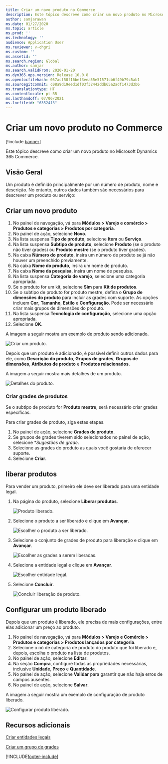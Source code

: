 ```yaml
---
title: Criar um novo produto no Commerce
description: Este tópico descreve como criar um novo produto no Microsoft Dynamics 365 Commerce.
author: samjarawan
ms.date: 01/27/2020
ms.topic: article
ms.prod: ''
ms.technology: ''
audience: Application User
ms.reviewer: v-chgri
ms.custom: ''
ms.assetid: ''
ms.search.region: Global
ms.author: samjar
ms.search.validFrom: 2020-01-20
ms.dyn365.ops.version: Release 10.0.8
ms.openlocfilehash: 057acf50f16bef3eea55e51571cb6f49b79c5ab1
ms.sourcegitcommit: c08a9d19eed1df03f32442ddb65a2adf1473d3b6
ms.translationtype: HT
ms.contentlocale: pt-BR
ms.lasthandoff: 07/06/2021
ms.locfileid: "6352413"
---
```

# <a name="create-a-new-product-in-commerce"></a>Criar um novo produto no Commerce


[!include [banner](includes/banner.md)]

Este tópico descreve como criar um novo produto no Microsoft Dynamics 365 Commerce.

## <a name="overview"></a>Visão Geral

Um produto é definido principalmente por um número de produto, nome e descrição. No entanto, outros dados também são necessários para descrever um produto ou serviço:

## <a name="create-a-new-product"></a>Criar um novo produto

1. No painel de navegação, vá para **Módulos \> Varejo e comércio \> Produtos e categorias \> Produtos por categoria**.
1. No painel de ação, selecione **Novo**.
1. Na lista suspensa **Tipo de produto**, selecione **Item** ou **Serviço**.
1. Na lista suspensa **Subtipo de produto**, selecione **Produto** (se o produto não tiver grades) ou **Produto mestre** (se o produto tiver grades).
1. Na caixa **Número do produto**, insira um número de produto se já não houver um preenchido previamente.
1. Na caixa **Nome do produto**, insira um nome de produto.
1. Na caixa **Nome da pesquisa**, insira um nome de pesquisa.
1. Na lista suspensa **Categoria de varejo**, selecione uma categoria apropriada.
1. Se o produto for um kit, selecione **Sim** para **Kit de produtos**.
1. Se o subtipo de produto for produto mestre, defina o **Grupo de dimensões do produto** para incluir as grades com suporte. As opções incluem **Cor**, **Tamanho**, **Estilo** e **Configuração**. Pode ser necessário criar mais grupos de dimensões do produto.
1. Na lista suspensa **Tecnologia de configuração**, selecione uma opção apropriada.
1. Selecione **OK**.

A imagem a seguir mostra um exemplo de produto sendo adicionado.

![Criar um produto.](media/create-new-product.png)

Depois que um produto é adicionado, é possível definir outros dados para ele, como **Descrição do produto**, **Grupos de grades**, **Grupos de dimensões**, **Atributos de produto** e **Produtos relacionados**.

A imagem a seguir mostra mais detalhes de um produto.

![Detalhes do produto.](media/create-new-product-2.png)

### <a name="create-product-variants"></a>Criar grades de produtos

Se o subtipo de produto for **Produto mestre**, será necessário criar grades específicas. 

Para criar grades de produto, siga estas etapas.

1. No painel de ação, selecione **Grades de produto**.
1. Se grupos de grades tiverem sido selecionados no painel de ação, selecione **Sugestões de grade*.
1. Selecione as grades do produto às quais você gostaria de oferecer suporte.
1. Selecione **Criar**.

## <a name="release-a-product"></a>liberar produtos

Para vender um produto, primeiro ele deve ser liberado para uma entidade legal.

1. Na página do produto, selecione **Liberar produtos**.

    ![Produto liberado.](media/create-new-product-3.png)

1. Selecione o produto a ser liberado e clique em **Avançar**.

    ![Escolher o produto a ser liberado.](media/create-new-product-4.png)

1. Selecione o conjunto de grades de produto para liberação e clique em **Avançar**.

    ![Escolher as grades a serem liberadas.](media/create-new-product-5.png)

1. Selecione a entidade legal e clique em **Avançar**.

    ![Escolher entidade legal.](media/create-new-product-6.png)

1. Selecione **Concluir**.

    ![Concluir liberação de produto.](media/create-new-product-7.png)

## <a name="configure-a-released-product"></a>Configurar um produto liberado

Depois que um produto é liberado, ele precisa de mais configurações, entre elas adicionar um preço ao produto.

1. No painel de navegação, vá para **Módulos \> Varejo e Comércio \> Produtos e categorias \> Produtos lançados por categoria**.
1. Selecione o nó de categoria de produto do produto que foi liberado e, depois, escolha o produto na lista de produtos.
1. No painel de ação, selecione **Editar**.
1. Na seção **Compra**, configure todas as propriedades necessárias, inclusive **Unidade**, **Preço** e **Quantidade**.
1. No painel de ação, selecione **Validar** para garantir que não haja erros de campos ausentes.
1. No painel de ação, selecione **Salvar**.

A imagem a seguir mostra um exemplo de configuração de produto liberado.

![Configurar produto liberado.](media/create-new-product-8.png)

## <a name="additional-resources"></a>Recursos adicionais

[Criar entidades legais](channels-legal-entities.md)

[Criar um grupo de grades](create-variant-group.md) 


[!INCLUDE[footer-include](../includes/footer-banner.md)]